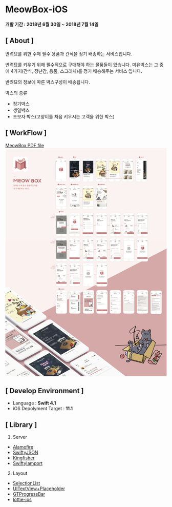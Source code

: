 # MeowBox-iOS

**개발 기간 : 2018년 6월 30일  ~ 2018년 7월 14일**


## [ About ]

반려묘를 위한 수제 필수 용품과 간식을 정기 배송하는 서비스입니다.

반려묘를 키우기 위해 필수적으로 구매해야 하는 물품들이 있습니다. 미유박스는 그 중에 4가지(간식, 장난감, 용품, 스크래처)를 정기 배송해주는 서비스 입니다.

반려묘의 정보에 따른 박스구성이 배송됩니다. 

박스의 종류

- 정기박스
- 생일박스
- 초보자 박스(고양이를 처음 키우시는 고객을 위한 박스)


## [ WorkFlow ]             

[MeowBox PDF file](https://github.com/TeamMeowBox/MeowBox-Server/blob/master/public_data/MeowBox.pdf)
![workflow](https://github.com/TeamMeowBox/MeowBox-Server/blob/master/public_data/images/meowbox_workflow.jpg)


## [ Develop Environment ]

- Language :  **Swift 4.1**
- iOS Depolyment Target : **11.1**


## [ Library ]

1. Server
- [Alamofire](https://github.com/Alamofire/Alamofire)
- [SwiftyJSON](https://github.com/SwiftyJSON/SwiftyJSON)
- [Kingfisher](https://github.com/onevcat/Kingfisher)
- [SwiftyIamport](https://github.com/JosephNK/SwiftyIamport)

2. Layout
- [SelectionList](https://github.com/yonat/SelectionList)
- [UITextView+Placeholder](https://github.com/devxoul/UITextView-Placeholder)
- [GTProgressBar](https://github.com/gregttn/GTProgressBar)
- [lottie-ios](https://github.com/airbnb/lottie-ios)
